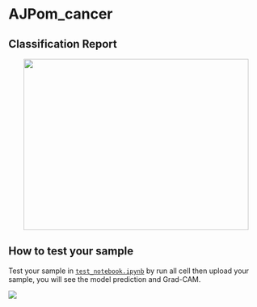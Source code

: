 # AJPom_cancer

## Classification Report
<center>
<img src="https://github.com/fxlmer/AJPom_cancer/blob/main/README_images/cm_cr.png" width="445" height="339 alt="centered image"/>
</center>                                                                                                                                

## How to test your sample
Test your sample in [```test_notebook.ipynb```](https://github.com/filmerxyz/GarbageClassification/blob/master/test_notebook.ipynb) by run all cell then upload your sample, you will see the model prediction and Grad-CAM.

![](https://github.com/fxlmer/AJPom_cancer/blob/main/README_images/cm_cr.png)
